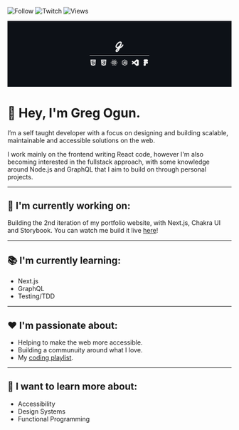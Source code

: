![Follow](https://img.shields.io/twitter/follow/gregogun?color=%231DA1F2&logo=Twitter&style=flat-square)
![Twitch](https://img.shields.io/twitch/status/gregogun?color=%23865cff&logo=Twitch&logoColor=%23fcfcfc&style=flat-square)
![Views](https://img.shields.io/youtube/channel/views/UCQDUHOvgodaEqjHm9Ihn87w?logo=Youtube&logoColor=%23E05D44&style=flat-square)


![banner](https://github.com/gregogun/gregogun/blob/master/src/profile-banner.png)

# 👋 Hey, I'm Greg Ogun.

I’m a self taught developer with a focus on designing and building scalable, maintainable and accessible solutions on the web.

I work mainly on the frontend writing React code, however I'm also becoming interested in the fullstack approach, with some knowledge around Node.js and GraphQL that I aim to build on through personal projects.

--- 

## 🚀 I'm currently working on: 

Building the 2nd iteration of my portfolio website, with Next.js, Chakra UI and Storybook. You can watch me build it live [here](https://www.youtube.com/channel/UCQDUHOvgodaEqjHm9Ihn87w)!

--- 

## 📚 I'm currently learning: 

- Next.js
- GraphQL
- Testing/TDD

--- 

## ❤ I'm passionate about: 

- Helping to make the web more accessible.
- Building a communuity around what I love.
- My [coding playlist](https://open.spotify.com/playlist/6r9Mi2pbYTfZH8FqdgR4ZJ?si=nmWPOOq9QpGTUtIcyPMoHg).

---

## 💭 I want to learn more about: 

- Accessibility
- Design Systems
- Functional Programming
